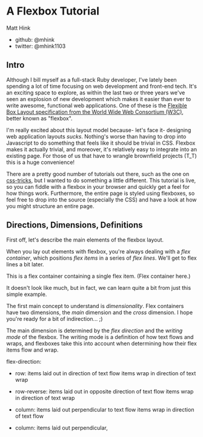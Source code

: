 # A Flexbox Tutorial
Matt Hink
- github: @mhink
- twitter: @mhink1103

## Intro
Although I bill myself as a full-stack Ruby developer, I've lately been spending a lot of time focusing on web development and front-end tech. It's an exciting space to explore, as within the last two or three years we've seen an explosion of new development which makes it easier than ever to write awesome, functional web applications.  One of these is the [Flexible Box Layout specification from the World Wide Web Consortium (W3C)](http://www.w3.org/TR/css-flexbox-1/), better known as "flexbox".

I'm really excited about this layout model because- let's face it- designing web application layouts *sucks*. Nothing's worse than having to drop into Javascript to do something that feels like it should be trivial in CSS. Flexbox makes it actually trivial, and moreover, it's relatively easy to integrate into an existing page. For those of us that have to wrangle brownfield projects (T_T) this is a huge convenience!

There are a pretty good number of tutorials out there, such as the one on [css-tricks](https://css-tricks.com/snippets/css/a-guide-to-flexbox/), but I wanted to do something a little different. This tutorial is live, so you can fiddle with a flexbox in your browser and quickly get a feel for how things work.  Furthermore, the entire page is styled using flexboxes, so feel free to drop into the source (especially the CSS) and have a look at how you might structure an entire page.

## Directions, Dimensions, Definitions
First off, let's describe the main elements of the flexbox layout.

When you lay out elements with flexbox, you're always dealing with a *flex container*, which positions *flex items* in a series of *flex lines*. We'll get to flex lines a bit later.

This is a flex container containing a single flex item.
(Flex container here.)

It doesn't look like much, but in fact, we can learn quite a bit from just this simple example.

The first main concept to understand is *dimensionality*. Flex containers have two dimensions, the *main* dimension and the *cross* dimension. I hope you're ready for a bit of indirection... ;)

The main dimension is determined by the *flex direction* and the *writing mode* of the flexbox.  The writing mode is a definition of how text flows and wraps, and flexboxes take this into account when determining how their flex items flow and wrap.

flex-direction:
- row:          items laid out in direction of text flow
                items wrap in direction of text wrap

- row-reverse:  items laid out in opposite direction of text flow
                items wrap in direction of text wrap

- column:       items laid out perpendicular to text flow
                items wrap in direction of text flow

- column:       items laid out perpendicular, 
